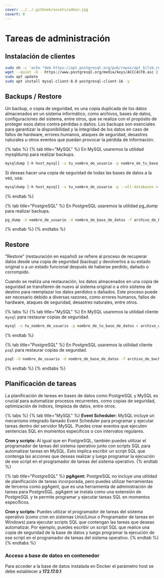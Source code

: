 ```yaml
---
cover: ../../.gitbook/assets/admin.jpg
coverY: 0
---
```


# Tareas de administración

## Instalación de clientes

```bash
sudo sh -c 'echo "deb https://apt.postgresql.org/pub/repos/apt $(lsb_release -cs)-pgdg main" > /etc/apt/sources.list.d/pgdg.list'
wget --quiet -O - https://www.postgresql.org/media/keys/ACCC4CF8.asc | sudo apt-key add -
sudo apt update
sudo apt install mysql-client-8.0 postgresql-client-16 -y
```

## Backups / Restore

Un backup, o copia de seguridad, es una copia duplicada de los datos almacenados en un sistema informático, como archivos, bases de datos, configuraciones del sistema, entre otros, que se realiza con el propósito de proteger esos datos contra pérdidas o daños. Los backups son esenciales para garantizar la disponibilidad y la integridad de los datos en caso de fallos de hardware, errores humanos, ataques de seguridad, desastres naturales u otros eventos que puedan provocar la pérdida de información.

{% tabs %}
{% tab title="MySQL" %}
En MySQL usaremos la utilidad mysqldump para realizar backups.&#x20;

```bash
mysqldump [-h host_mysql] -u tu_nombre_de_usuario -p nombre_de_tu_base_de_datos > archivo_de_backup.sql
```

Si deseas hacer una copia de seguridad de todas las bases de datos a la vez, usa:

```bash
mysqldump [-h host_mysql] -u tu_nombre_de_usuario -p --all-databases > todas_las_bases_de_datos_backup.sql
```
{% endtab %}

{% tab title="PostgreSQL" %}
En PostgreSQL usaremos la utilidad pg\_dump para realizar backups.&#x20;

```bash
pg_dump -U nombre_de_usuario -d nombre_de_base_de_datos -f archivo_de_backup.sql
```
{% endtab %}
{% endtabs %}

## Restore

"Restore" (restauración en español) se refiere al proceso de recuperar datos desde una copia de seguridad (backup) y devolverlos a su estado original o a un estado funcional después de haberse perdido, dañado o corrompido.

Cuando se realiza una restauración, los datos almacenados en una copia de seguridad se transfieren de nuevo al sistema original o a otro sistema de destino para reemplazar los datos perdidos o dañados. Este proceso puede ser necesario debido a diversas razones, como errores humanos, fallos de hardware, ataques de seguridad, desastres naturales, entre otros.

{% tabs %}
{% tab title="MySQL" %}
En MySQL usaremos la utilidad cliente `mysql` para restaurar copias de seguridad.&#x20;

```bash
mysql -u tu_nombre_de_usuario -p nombre_de_tu_base_de_datos < archivo_de_backup.sql
```
{% endtab %}

{% tab title="PostgreSQL" %}
En PostgreSQL usaremos la utilidad cliente `psql` para restaurar copias de seguridad.&#x20;

```bash
psql -U nombre_de_usuario -d nombre_de_base_de_datos -f archivo_de_backup.sql
```
{% endtab %}
{% endtabs %}

## Planificación de tareas

La planificación de tareas en bases de datos como PostgreSQL y MySQL es crucial para automatizar procesos recurrentes, como copias de seguridad, optimización de índices, limpieza de datos, entre otros.&#x20;

{% tabs %}
{% tab title="MySQL" %}
**Event Scheduler:** MySQL incluye un mecanismo integrado llamado Event Scheduler para programar y ejecutar tareas dentro del servidor MySQL. Puedes crear eventos que ejecuten sentencias SQL en momentos específicos o con intervalos regulares.

**Cron y scripts:** Al igual que en PostgreSQL, también puedes utilizar el programador de tareas del sistema operativo junto con scripts SQL para automatizar tareas en MySQL. Esto implica escribir un script SQL que contenga las acciones que deseas realizar y luego programar la ejecución de ese script en el programador de tareas del sistema operativo.
{% endtab %}

{% tab title="PostgreSQL" %}
**pgAgent:** PostgreSQL no incluye una utilidad de planificación de tareas incorporada, pero puedes utilizar herramientas de terceros como pgAgent, que es una herramienta de administración de tareas para PostgreSQL. pgAgent se instala como una extensión de PostgreSQL y te permite programar y ejecutar tareas SQL en momentos específicos.

**Cron y scripts:** Puedes utilizar el programador de tareas del sistema operativo (como cron en sistemas Unix/Linux o Programador de tareas en Windows) para ejecutar scripts SQL que contengan las tareas que deseas automatizar. Por ejemplo, puedes escribir un script SQL que realice una copia de seguridad de la base de datos y luego programar la ejecución de ese script en el programador de tareas del sistema operativo.
{% endtab %}
{% endtabs %}

### Acceso a base de datos en contenedor

Para acceder a la base de datos instalada en Docker el parámetro host se debe establecer a **172.17.0.1**
